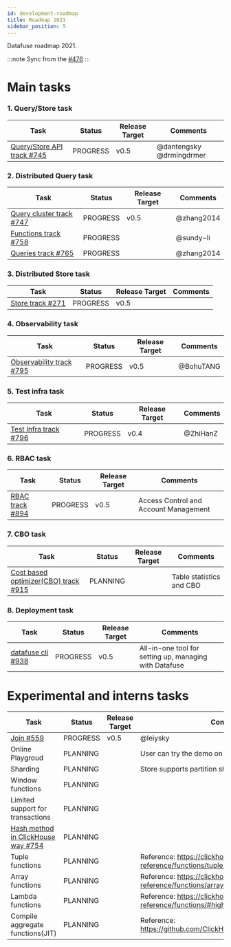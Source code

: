 ```yaml
---
id: development-roadmap
title: Roadmap 2021
sidebar_position: 5
---
```


Datafuse roadmap 2021.

:::note
Sync from the [#476](https://github.com/datafuselabs/datafuse/issues/746)
:::

# Main tasks

### 1. Query/Store task

| Task                                                                               | Status   | Release Target | Comments                 |
| ---------------------------------------------------------------------------------- | -------- | -------------- | ------------------------ |
| [ Query/Store API track #745](https://github.com/datafuselabs/datafuse/issues/745) | PROGRESS | v0.5           | @dantengsky @drmingdrmer |

### 2. Distributed Query task

| Task                                                                            | Status   | Release Target | Comments   |
| ------------------------------------------------------------------------------- | -------- | -------------- | ---------- |
| [Query cluster track #747](https://github.com/datafuselabs/datafuse/issues/747) | PROGRESS | v0.5           | @zhang2014 |
| [Functions track #758](https://github.com/datafuselabs/datafuse/issues/758)     | PROGRESS |                | @sundy-li  |
| [Queries track #765](https://github.com/datafuselabs/datafuse/issues/765/)      | PROGRESS |                | @zhang2014 |

### 3. Distributed Store task

| Task                                                                    | Status   | Release Target | Comments |
| ----------------------------------------------------------------------- | -------- | -------------- | -------- |
| [Store track #271](https://github.com/datafuselabs/datafuse/issues/271) | PROGRESS | v0.5           |          |

### 4. Observability task

| Task                                                                            | Status   | Release Target | Comments  |
| ------------------------------------------------------------------------------- | -------- | -------------- | --------- |
| [Observability track #795](https://github.com/datafuselabs/datafuse/issues/795) | PROGRESS | v0.5           | @BohuTANG |

### 5. Test infra task

| Task                                                                         | Status   | Release Target | Comments |
| ---------------------------------------------------------------------------- | -------- | -------------- | -------- |
| [Test Infra track #796](https://github.com/datafuselabs/datafuse/issues/796) | PROGRESS | v0.4           | @ZhiHanZ |

### 6. RBAC task

| Task                                                                   | Status   | Release Target | Comments                              |
| ---------------------------------------------------------------------- | -------- | -------------- | ------------------------------------- |
| [RBAC track #894](https://github.com/datafuselabs/datafuse/issues/894) | PROGRESS | v0.5           | Access Control and Account Management |

### 7. CBO task

| Task                                                                                        | Status   | Release Target | Comments                 |
| ------------------------------------------------------------------------------------------- | -------- | -------------- | ------------------------ |
| [Cost based optimizer(CBO) track #915](https://github.com/datafuselabs/datafuse/issues/915) | PLANNING |                | Table statistics and CBO |

### 8. Deployment task

| Task                                                                      | Status   | Release Target | Comments                                               |
| ------------------------------------------------------------------------- | -------- | -------------- | ------------------------------------------------------ |
| [ datafuse cli #938](https://github.com/datafuselabs/datafuse/issues/938) | PROGRESS | v0.5           | All-in-one tool for setting up, managing with Datafuse |

# Experimental and interns tasks

| Task                                                                                      | Status   | Release Target | Comments                                                                                   |
| ----------------------------------------------------------------------------------------- | -------- | -------------- | ------------------------------------------------------------------------------------------ |
| [Join #559](https://github.com/datafuselabs/datafuse/pull/559)                            | PROGRESS | v0.5           | @leiysky                                                                                   |
| Online Playgroud                                                                          | PLANNING |                | User can try the demo on the datafuse.rs website                                           |
| Sharding                                                                                  | PLANNING |                | Store supports partition sharding                                                          |
| Window functions                                                                          | PLANNING |                |                                                                                            |
| Limited support for transactions                                                          | PLANNING |                |                                                                                            |
| [Hash method in ClickHouse way #754](https://github.com/datafuselabs/datafuse/issues/754) | PLANNING |                |                                                                                            |
| Tuple functions                                                                           | PLANNING |                | Reference: https://clickhouse.tech/docs/en/sql-reference/functions/tuple-functions/        |
| Array functions                                                                           | PLANNING |                | Reference: https://clickhouse.tech/docs/en/sql-reference/functions/array-functions/        |
| Lambda functions                                                                          | PLANNING |                | Reference: https://clickhouse.tech/docs/en/sql-reference/functions/#higher-order-functions |
| Compile aggregate functions(JIT)                                                          | PLANNING |                | Reference: https://github.com/ClickHouse/ClickHouse/pull/24789                             |
